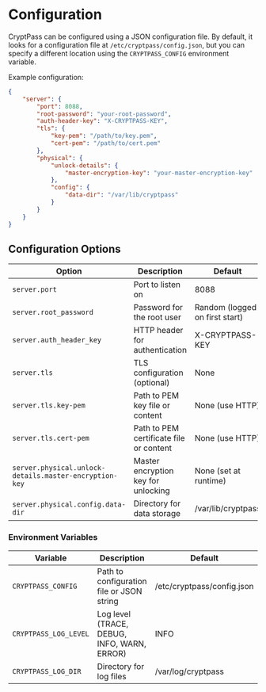 # Configuration

CryptPass can be configured using a JSON configuration file. By default, it looks for a configuration file at
`/etc/cryptpass/config.json`, but you can specify a different location using the `CRYPTPASS_CONFIG` environment
variable.

Example configuration:

```json
{
    "server": {
        "port": 8088,
        "root-password": "your-root-password",
        "auth-header-key": "X-CRYPTPASS-KEY",
        "tls": {
            "key-pem": "/path/to/key.pem",
            "cert-pem": "/path/to/cert.pem"
        },
        "physical": {
            "unlock-details": {
                "master-encryption-key": "your-master-encryption-key"
            },
            "config": {
                "data-dir": "/var/lib/cryptpass"
            }
        }
    }
}
```

## Configuration Options

| Option                                                 | Description                             | Default                        |
|--------------------------------------------------------|-----------------------------------------|--------------------------------|
| `server.port`                                          | Port to listen on                       | 8088                           |
| `server.root_password`                                 | Password for the root user              | Random (logged on first start) |
| `server.auth_header_key`                               | HTTP header for authentication          | X-CRYPTPASS-KEY                |
| `server.tls`                                           | TLS configuration (optional)            | None                           |
| `server.tls.key-pem`                                   | Path to PEM key file or content         | None (use HTTP)                |
| `server.tls.cert-pem`                                  | Path to PEM certificate file or content | None (use HTTP)                |
| `server.physical.unlock-details.master-encryption-key` | Master encryption key for unlocking     | None (set at runtime)          |
| `server.physical.config.data-dir`                      | Directory for data storage              | /var/lib/cryptpass             |

### Environment Variables

| Variable              | Description                                 | Default                    |
|-----------------------|---------------------------------------------|----------------------------|
| `CRYPTPASS_CONFIG`    | Path to configuration file or JSON string   | /etc/cryptpass/config.json |
| `CRYPTPASS_LOG_LEVEL` | Log level (TRACE, DEBUG, INFO, WARN, ERROR) | INFO                       |
| `CRYPTPASS_LOG_DIR`   | Directory for log files                     | /var/log/cryptpass         |
